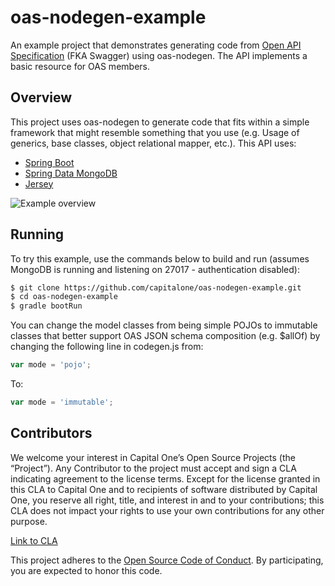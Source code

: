 # oas-nodegen-example

An example project that demonstrates generating code from [Open API Specification](https://openapis.org/specification "Link to OAS") (FKA Swagger) using oas-nodegen.  The API implements a basic resource for OAS members.

## Overview

This project uses oas-nodegen to generate code that fits within a simple framework that might resemble something that you use (e.g. Usage of generics, base classes, object relational mapper, etc.).  This API uses:

- [Spring Boot](http://projects.spring.io/spring-boot/ "Spring Boot")
- [Spring Data MongoDB](http://projects.spring.io/spring-data-mongodb/ "Spring Data MongoDB")
- [Jersey](https://jersey.java.net/ "Jersey")

![Example overview](https://raw.githubusercontent.com/capitalone/oas-nodegen-example/master/oas-members-api.png)

## Running

To try this example, use the commands below to build and run (assumes MongoDB is running and listening on 27017 - authentication disabled):

```bash
$ git clone https://github.com/capitalone/oas-nodegen-example.git
$ cd oas-nodegen-example
$ gradle bootRun
```

You can change the model classes from being simple POJOs to immutable classes that better support OAS JSON schema composition (e.g. $allOf) by changing the following line in codegen.js from:

```js
var mode = 'pojo';
```

To:

```js
var mode = 'immutable';
```

## Contributors

We welcome your interest in Capital One’s Open Source Projects (the “Project”). Any Contributor to the project must accept and sign a CLA indicating agreement to the license terms. Except for the license granted in this CLA to Capital One and to recipients of software distributed by Capital One, you reserve all right, title, and interest in and to your contributions; this CLA does not impact your rights to use your own contributions for any other purpose.

[Link to CLA](https://docs.google.com/forms/d/19LpBBjykHPox18vrZvBbZUcK6gQTj7qv1O5hCduAZFU/viewform "Capital One Individual and Corporate Contributor License Agreement")

This project adheres to the [Open Source Code of Conduct](http://www.capitalone.io/codeofconduct/ "Code of Conduct"). By participating, you are expected to honor this code.
